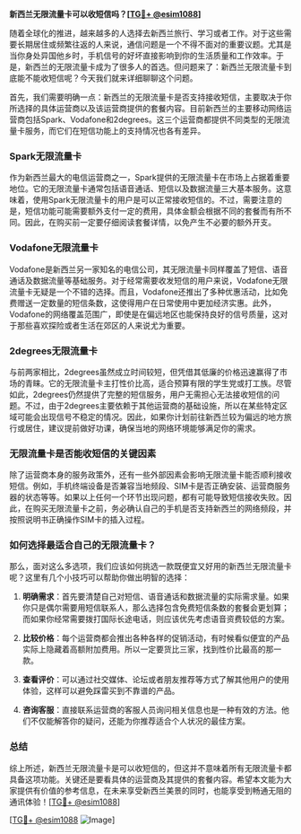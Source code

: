 **新西兰无限流量卡可以收短信吗？[[TG💪+ @esim1088](https://t.me/s/esim1088)]**

随着全球化的推进，越来越多的人选择去新西兰旅行、学习或者工作。对于这些需要长期居住或频繁往返的人来说，通信问题是一个不得不面对的重要议题。尤其是当你身处异国他乡时，手机信号的好坏直接影响到你的生活质量和工作效率。于是，新西兰的无限流量卡成为了很多人的首选。但问题来了：新西兰无限流量卡到底能不能收短信呢？今天我们就来详细聊聊这个问题。

首先，我们需要明确一点：新西兰的无限流量卡是否支持接收短信，主要取决于你所选择的具体运营商以及该运营商提供的套餐内容。目前新西兰的主要移动网络运营商包括Spark、Vodafone和2degrees。这三个运营商都提供不同类型的无限流量卡服务，而它们在短信功能上的支持情况也各有差异。

### **Spark无限流量卡**
作为新西兰最大的电信运营商之一，Spark提供的无限流量卡在市场上占据着重要地位。它的无限流量卡通常包括语音通话、短信以及数据流量三大基本服务。这意味着，使用Spark无限流量卡的用户是可以正常接收短信的。不过，需要注意的是，短信功能可能需要额外支付一定的费用，具体金额会根据不同的套餐而有所不同。因此，在购买前一定要仔细阅读套餐详情，以免产生不必要的额外开支。

### **Vodafone无限流量卡**
Vodafone是新西兰另一家知名的电信公司，其无限流量卡同样覆盖了短信、语音通话及数据流量等基础服务。对于经常需要收发短信的用户来说，Vodafone无限流量卡无疑是一个不错的选择。而且，Vodafone还推出了多种优惠活动，比如免费赠送一定数量的短信条数，这使得用户在日常使用中更加经济实惠。此外，Vodafone的网络覆盖范围广，即使是在偏远地区也能保持良好的信号质量，这对于那些喜欢探险或者生活在郊区的人来说尤为重要。

### **2degrees无限流量卡**
与前两家相比，2degrees虽然成立时间较短，但凭借其低廉的价格迅速赢得了市场的青睐。它的无限流量卡主打性价比高，适合预算有限的学生党或打工族。尽管如此，2degrees仍然提供了完整的短信服务，用户无需担心无法接收短信的问题。不过，由于2degrees主要依赖于其他运营商的基础设施，所以在某些特定区域可能会出现信号不稳定的情况。因此，如果你计划前往新西兰较为偏远的地方旅行或居住，建议提前做好功课，确保当地的网络环境能够满足你的需求。

### **无限流量卡是否能收短信的关键因素**
除了运营商本身的服务政策外，还有一些外部因素会影响无限流量卡能否顺利接收短信。例如，手机终端设备是否兼容当地频段、SIM卡是否正确安装、运营商服务器的状态等等。如果以上任何一个环节出现问题，都有可能导致短信接收失败。因此，在购买无限流量卡之前，务必确认自己的手机是否支持新西兰的网络频段，并按照说明书正确操作SIM卡的插入过程。

### **如何选择最适合自己的无限流量卡？**
那么，面对这么多选项，我们应该如何挑选一款既便宜又好用的新西兰无限流量卡呢？这里有几个小技巧可以帮助你做出明智的选择：

1. **明确需求**：首先要清楚自己对短信、语音通话和数据流量的实际需求量。如果你只是偶尔需要用短信联系人，那么选择包含免费短信条数的套餐会更划算；而如果你经常需要拨打国际长途电话，则应该优先考虑语音资费较低的方案。

2. **比较价格**：每个运营商都会推出各种各样的促销活动，有时候看似便宜的产品实际上隐藏着高额附加费用。所以一定要货比三家，找到性价比最高的那一款。

3. **查看评价**：可以通过社交媒体、论坛或者朋友推荐等方式了解其他用户的使用体验，这样可以避免踩雷买到不靠谱的产品。

4. **咨询客服**：直接联系运营商的客服人员询问相关信息也是一种有效的方法。他们不仅能解答你的疑问，还能为你推荐适合个人状况的最佳方案。

### **总结**
综上所述，新西兰无限流量卡是可以收短信的，但这并不意味着所有无限流量卡都具备这项功能。关键还是要看具体的运营商及其提供的套餐内容。希望本文能为大家提供有价值的参考信息，在未来享受新西兰美景的同时，也能享受到畅通无阻的通讯体验！[[TG💪+ @esim1088](https://t.me/s/esim1088)]

[[TG💪+ @esim1088](https://t.me/s/esim1088) ![Image](https://i.postimg.cc/4NQfJmqS/Snipaste-2025-05-13-00-14-12.png)]